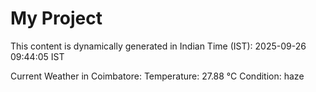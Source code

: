 # My Project

This content is dynamically generated in Indian Time (IST): 2025-09-26 09:44:05 IST


Current Weather in Coimbatore:
Temperature: 27.88 °C
Condition: haze
